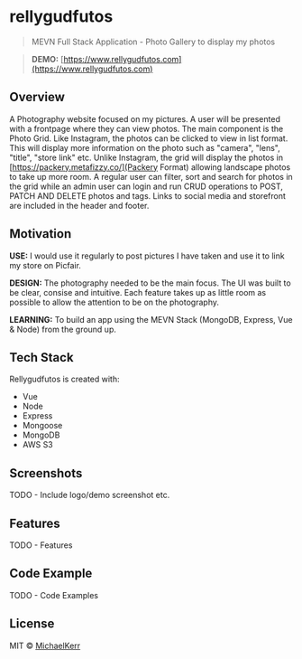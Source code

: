 ﻿# rellygudfutos

> MEVN Full Stack Application - Photo Gallery to display my photos

> **DEMO:** [https://www.rellygudfutos.com](https://www.rellygudfutos.com)

## Overview

A Photography website focused on my pictures. A user will be presented with a frontpage where they can view photos. The main component is the Photo Grid. Like Instagram, the photos can be clicked to view in list format. This will display more information on the photo such as "camera", "lens", "title", "store link" etc. Unlike Instagram, the grid will display the photos in [https://packery.metafizzy.co/](Packery Format) allowing landscape photos to take up more room. A regular user can filter, sort and search for photos in the grid while an admin user can login and run CRUD operations to POST, PATCH AND DELETE photos and tags. Links to social media and storefront are included in the header and footer. 

## Motivation

**USE:** I would use it regularly to post pictures I have taken and use it to link my store on Picfair.

**DESIGN:** The photography needed to be the main focus. The UI was built to be clear, consise and intuitive. Each feature takes up as little room as possible to allow the attention to be on the photography.

**LEARNING:** To build an app using the MEVN Stack (MongoDB, Express, Vue & Node) from the ground up.

## Tech Stack

Rellygudfutos is created with:
- Vue
- Node
- Express
- Mongoose
- MongoDB
- AWS S3

## Screenshots

TODO - Include logo/demo screenshot etc.

## Features

TODO - Features

## Code Example

TODO - Code Examples

## License

MIT © [MichaelKerr]()
